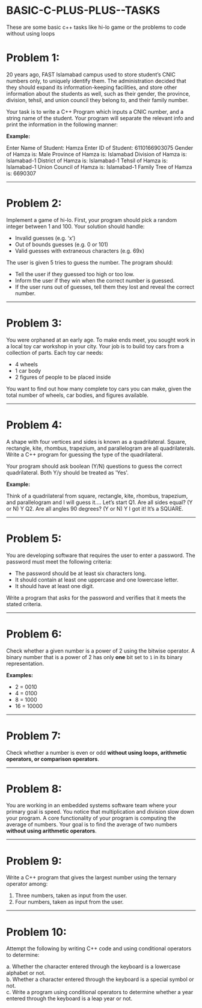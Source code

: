 # BASIC-C-PLUS-PLUS--TASKS
These are some basic c++ tasks like hi-lo game or the problems to code without using loops 

# Problem 1:
20 years ago, FAST Islamabad campus used to store student’s CNIC numbers only, to uniquely identify them. The administration decided that they should expand its information-keeping facilities, and store other information about the students as well, such as their gender, the province, division, tehsil, and union council they belong to, and their family number.


Your task is to write a C++ Program which inputs a CNIC number, and a string name of the student. Your program will separate the relevant info and print the information in the following manner:

**Example:**

Enter Name of Student: Hamza
Enter ID of Student: 6110166903075
Gender of Hamza is: Male
Province of Hamza is: Islamabad
Division of Hamza is: Islamabad-1
District of Hamza is: Islamabad-1
Tehsil of Hamza is: Islamabad-1
Union Council of Hamza is: Islamabad-1
Family Tree of Hamza is: 6690307


---

# Problem 2:
Implement a game of hi-lo. First, your program should pick a random integer between 1 and 100. Your solution should handle:

- Invalid guesses (e.g. ‘x’)
- Out of bounds guesses (e.g. 0 or 101)
- Valid guesses with extraneous characters (e.g. 69x)

The user is given 5 tries to guess the number. The program should:

- Tell the user if they guessed too high or too low.
- Inform the user if they win when the correct number is guessed.
- If the user runs out of guesses, tell them they lost and reveal the correct number.

---

# Problem 3:
You were orphaned at an early age. To make ends meet, you sought work in a local toy car workshop in your city. Your job is to build toy cars from a collection of parts. Each toy car needs:
- 4 wheels
- 1 car body
- 2 figures of people to be placed inside

You want to find out how many complete toy cars you can make, given the total number of wheels, car bodies, and figures available.

---

# Problem 4:
A shape with four vertices and sides is known as a quadrilateral. Square, rectangle, kite, rhombus, trapezium, and parallelogram are all quadrilaterals. Write a C++ program for guessing the type of the quadrilateral. 

Your program should ask boolean (Y/N) questions to guess the correct quadrilateral. Both Y/y should be treated as 'Yes'.

**Example:**

Think of a quadrilateral from square, rectangle, kite, rhombus, trapezium, and parallelogram and I will guess it....
Let’s start
Q1. Are all sides equal? (Y or N) Y
Q2. Are all angles 90 degrees? (Y or N) Y
I got it! It’s a SQUARE.


---

# Problem 5:
You are developing software that requires the user to enter a password. The password must meet the following criteria:

- The password should be at least six characters long.
- It should contain at least one uppercase and one lowercase letter.
- It should have at least one digit.

Write a program that asks for the password and verifies that it meets the stated criteria.

---

# Problem 6:
Check whether a given number is a power of 2 using the bitwise operator. A binary number that is a power of 2 has only **one** bit set to `1` in its binary representation. 

**Examples:**
- 2 = 0010
- 4 = 0100
- 8 = 1000
- 16 = 10000

---

# Problem 7:
Check whether a number is even or odd **without using loops, arithmetic operators, or comparison operators**.

---

# Problem 8:
You are working in an embedded systems software team where your primary goal is speed. You notice that multiplication and division slow down your program. A core functionality of your program is computing the average of numbers. Your goal is to find the average of two numbers **without using arithmetic operators**.

---

# Problem 9:
Write a C++ program that gives the largest number using the ternary operator among:

1. Three numbers, taken as input from the user.
2. Four numbers, taken as input from the user.

---

# Problem 10:
Attempt the following by writing C++ code and using conditional operators to determine:

a. Whether the character entered through the keyboard is a lowercase alphabet or not.  
b. Whether a character entered through the keyboard is a special symbol or not.  
c. Write a program using conditional operators to determine whether a year entered through the keyboard is a leap year or not.

